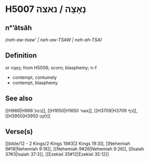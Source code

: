 # H5007 נְאָצָה / נאצה

## nᵉʼâtsâh

_(neh-aw-tsaw' | neh-aw-TSAW | neh-ah-TSA)_

## Definition

or נֶאָצָה; from H5006; scorn; blasphemy; n-f

- contempt, contumely
- contempt, blasphemy

## See also

[[H988|H988 בטל]], [[H1650|H1650 גשור]], [[H3709|H3709 כף]], [[H3950|H3950 לקט]]

## Verse(s)

[[bible/12 - 2 Kings/2 Kings 19#3|2 Kings 19:3]], [[Nehemiah 9#18|Nehemiah 9:18]], [[Nehemiah 9#26|Nehemiah 9:26]], [[Isaiah 37#3|Isaiah 37:3]], [[Ezekiel 35#12|Ezekiel 35:12]]